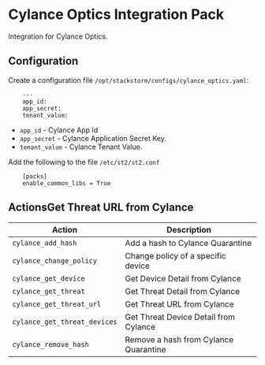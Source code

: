 # Cylance Optics Integration Pack

Integration for Cylance Optics.

## Configuration

Create a configuration file `/opt/stackstorm/configs/cylance_optics.yaml`:

```
    ---
    app_id: 
    app_secret: 
    tenant_value: 

```

* ``app_id`` - Cylance App Id 
* ``app_secret`` - Cylance Application Secret Key.
* ``tenant_value`` - Cylance Tenant Value.


Add the following to the file `/etc/st2/st2.conf`

```
    [packs]
    enable_common_libs = True
```

## ActionsGet Threat URL from Cylance

| Action | Description|
|---|---|
| ``cylance_add_hash`` | Add a hash to Cylance Quarantine
| ``cylance_change_policy`` | Change policy of a specific device
| ``cylance_get_device`` | Get Device Detail from Cylance
| ``cylance_get_threat`` | Get Threat Detail from Cylance
| ``cylance_get_threat_url`` | Get Threat URL from Cylance
| ``cylance_get_threat_devices`` | Get Threat Device Detail from Cylance
| ``cylance_remove_hash`` | Remove a hash from Cylance Quarantine
